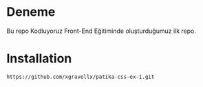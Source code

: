 # Deneme

Bu repo Kodluyoruz Front-End Eğitiminde oluşturduğumuz ilk repo. 

# Installation


```
https://github.com/xgravellx/patika-css-ex-1.git
```
